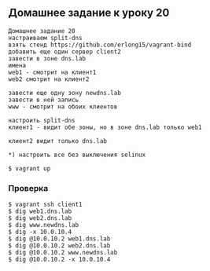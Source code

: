 
## Домашнее задание к уроку 20

    Домашнее задание 20
    настраиваем split-dns
    взять стенд https://github.com/erlong15/vagrant-bind
    добавить еще один сервер client2
    завести в зоне dns.lab
    имена
    web1 - смотрит на клиент1
    web2 смотрит на клиент2

    завести еще одну зону newdns.lab
    завести в ней запись
    www - смотрит на обоих клиентов

    настроить split-dns
    клиент1 - видит обе зоны, но в зоне dns.lab только web1

    клиент2 видит только dns.lab

    *) настроить все без выключения selinux

```console
$ vagrant up
```

### Проверка

```console
$ vagrant ssh client1
$ dig web1.dns.lab
$ dig web2.dns.lab
$ dig www.newdns.lab
$ dig -x 10.0.10.4
$ dig @10.0.10.2 web1.dns.lab
$ dig @10.0.10.2 web2.dns.lab
$ dig @10.0.10.2 www.newdns.lab
$ dig @10.0.10.2 -x 10.0.10.4
```
